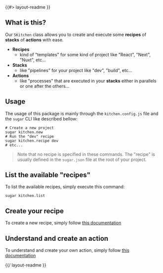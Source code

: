 <!--
/**
 * @name            README
 * @namespace       doc
 * @type            Markdown
 * @platform        md
 * @status          stable
 * @menu            Documentation           /doc/readme
 *
 * @since           2.0.0
 * @author    Olivier Bossel <olivier.bossel@gmail.com> (https://coffeekraken.io)
 */
-->

{{#> layout-readme }}

## What is this?

Our `SKitchen` class allows you to create and execute some **recipes** of **stacks** of **actions** with ease.

-   **Recipes**
    -   kind of "templates" for some kind of project like "React", "Next", "Nuxt", etc...
-   **Stacks**
    -   like "pipelines" for your project like "dev", "build", etc...
-   **Actions**
    -   like "processes" that are executed in your **stacks** either in parallels or one after the others...

## Usage

The usage of this package is mainly through the `kitchen.config.js` file and the `sugar` CLI like described bellow:

```shell
# Create a new project
sugar kitchen.new
# Run the "dev" recipe
sugar kitchen.recipe dev
# etc...
```

> Note that no recipe is specified in these commands. The "recipe" is usually defined in the `sugar.json` file at the root of your project.

## List the available "recipes"

To list the available recipes, simply execute this command:

```shell
sugar kitchen.list
```

## Create your recipe

To create a new recipe, simply follow [this documentation](/doc/recipes/create-your-recipe)

## Understand and create an action

To understand and create your own action, simply follow [this documentation](/doc/recipes/create-your-recipe4)

{{/ layout-readme }}
